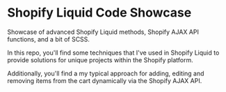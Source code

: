 # Shopify Liquid Code Showcase
Showcase of advanced Shopify Liquid methods, Shopify AJAX API functions, and a bit of SCSS.

In this repo, you'll find some techniques that I've used in Shopify Liquid to provide solutions for unique projects within the Shopify platform.

Additionally, you'll find a my typical approach for adding, editing and removing items from the cart dynamically via the Shopify AJAX API.
